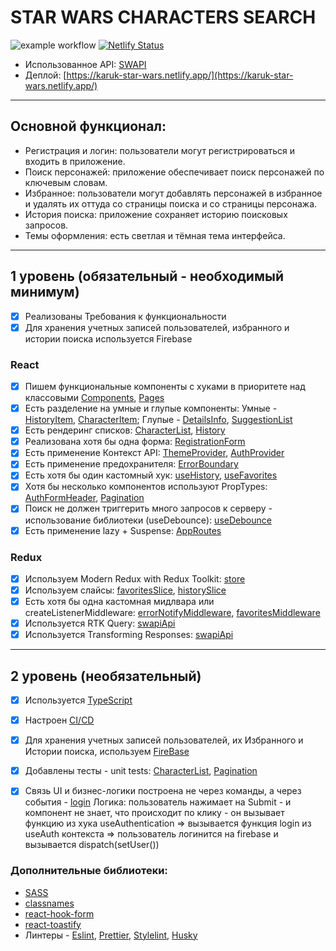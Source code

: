 # STAR WARS CHARACTERS SEARCH
![example workflow](https://github.com/Yuliya-Karuk/ast-star-wars/actions/workflows/cicd.yml/badge.svg) [![Netlify Status](https://api.netlify.com/api/v1/badges/f4a4c086-c01f-41e5-a3e1-8ce43f1f8f13/deploy-status)](https://app.netlify.com/sites/karuk-star-wars/deploys)


- Использованное API: [SWAPI](https://swapi.dev/)
- Деплой: [https://karuk-star-wars.netlify.app/](https://karuk-star-wars.netlify.app/)

---

## Основной функционал:

 - Регистрация и логин: пользователи могут регистрироваться и входить в приложение.
 - Поиск персонажей: приложение обеспечивает поиск персонажей по ключевым словам.
 - Избранное: пользователи могут добавлять персонажей в избранное и удалять их оттуда со страницы поиска и со страницы персонажа.
 - История поиска: приложение сохраняет историю поисковых запросов.
 - Темы оформления: есть светлая и тёмная тема интерфейса.

---

## 1 уровень (обязательный - необходимый минимум)

- [x] Реализованы Требования к функциональности
- [x] Для хранения учетных записей пользователей, избранного и истории поиска используется Firebase

### React

- [x] Пишем функциональные компоненты c хуками в приоритете над классовыми [Components](https://github.com/Yuliya-Karuk/ast-star-wars/tree/main/src/components), [Pages](https://github.com/Yuliya-Karuk/ast-star-wars/tree/main/src/pages)
- [x] Есть разделение на умные и глупые компоненты: Умные - [HistoryItem](https://github.com/Yuliya-Karuk/ast-star-wars/blob/main/src/components/HistoryItem/HistoryItem.tsx), [CharacterItem](https://github.com/Yuliya-Karuk/ast-star-wars/blob/main/src/components/CharacterItem/CharacterItem.tsx); Глупые - [DetailsInfo](https://github.com/Yuliya-Karuk/ast-star-wars/blob/main/src/components/DetailsInfo/DetailsInfo.tsx), [SuggestionList](https://github.com/Yuliya-Karuk/ast-star-wars/blob/main/src/components/SuggestionList/SuggestionList.tsx)
- [x] Есть рендеринг списков: [CharacterList](https://github.com/Yuliya-Karuk/ast-star-wars/blob/main/src/components/CharacterList/CharacterList.tsx), [History](https://github.com/Yuliya-Karuk/ast-star-wars/blob/main/src/pages/history/history.tsx)
- [x] Реализована хотя бы одна форма: [RegistrationForm](https://github.com/Yuliya-Karuk/ast-star-wars/blob/main/src/pages/registration/registration.tsx)
- [x] Есть применение Контекст API: [ThemeProvider](), [AuthProvider]()
- [x] Есть применение предохранителя: [ErrorBoundary](https://github.com/Yuliya-Karuk/ast-star-wars/blob/main/src/components/ErrorBoundary/ErrorBoundary.tsx)
- [x] Есть хотя бы один кастомный хук: [useHistory](), [useFavorites]()
- [x] Хотя бы несколько компонентов используют PropTypes: [AuthFormHeader](https://github.com/Yuliya-Karuk/ast-star-wars/blob/main/src/components/AuthFormHeader/AuthFormHeader.tsx), [Pagination](https://github.com/Yuliya-Karuk/ast-star-wars/blob/main/src/components/Pagination/Pagination.tsx)
- [x] Поиск не должен триггерить много запросов к серверу - использование библиотеки (useDebounce): [useDebounce]()
- [x] Есть применение lazy + Suspense: [AppRoutes](https://github.com/Yuliya-Karuk/ast-star-wars/blob/main/src/router/router.tsx)

### Redux

- [x] Используем Modern Redux with Redux Toolkit: [store](https://github.com/Yuliya-Karuk/ast-star-wars/blob/main/src/store/index.ts)
- [x] Используем слайсы: [favoritesSlice](https://github.com/Yuliya-Karuk/ast-star-wars/blob/main/src/store/favoritesSlice.ts), [historySlice](https://github.com/Yuliya-Karuk/ast-star-wars/blob/main/src/store/historySlice.ts)
- [x] Есть хотя бы одна кастомная мидлвара или createListenerMiddleware: [errorNotifyMiddleware](), [favoritesMiddleware]()
- [x] Используется RTK Query: [swapiApi](https://github.com/Yuliya-Karuk/ast-star-wars/blob/main/src/store/api/swapiApi.ts)
- [x] Используется Transforming Responses: [swapiApi](https://github.com/Yuliya-Karuk/ast-star-wars/blob/main/src/store/api/swapiApi.ts)

---

## 2 уровень (необязательный)

- [x] Используется [TypeScript](https://github.com/Yuliya-Karuk/ast-star-wars/blob/main/src/models/index.ts)
- [x] Настроен [CI/CD](https://github.com/Yuliya-Karuk/ast-star-wars/blob/main/.github/workflows/cicd.yml)
- [x] Для хранения учетных записей пользователей, их Избранного и Истории поиска, используем [FireBase](https://github.com/Yuliya-Karuk/ast-star-wars/blob/main/src/firebase/firebase.ts)
- [x] Добавлены тесты - unit tests: [CharacterList](), [Pagination]()
- [x] Связь UI и бизнес-логики построена не через команды, а через события - [login](https://github.com/Yuliya-Karuk/ast-star-wars/blob/main/src/pages/login/login.tsx)
Логика: пользователь нажимает на Submit - и компонент не знает, что происходит по клику - он вызывает функцию из хука useAuthentication => вызывается функция login из useAuth контекста => пользователь логинится на firebase и вызывается dispatch(setUser())


### Дополнительные библиотеки:

- [SASS](https://sass-lang.com/)
- [classnames](https://www.npmjs.com/package/classnames)
- [react-hook-form](https://react-hook-form.com/)
- [react-toastify](https://www.npmjs.com/package/react-toastify)
- Линтеры - [Eslint](https://eslint.org/), [Prettier](https://prettier.io/), [Stylelint](https://stylelint.io/), [Husky](https://typicode.github.io/husky/)

